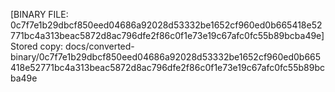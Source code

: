 [BINARY FILE: 0c7f7e1b29dbcf850eed04686a92028d53332be1652cf960ed0b665418e52771bc4a313beac5872d8ac796dfe2f86c0f1e73e19c67afc0fc55b89bcba49e]
Stored copy: docs/converted-binary/0c7f7e1b29dbcf850eed04686a92028d53332be1652cf960ed0b665418e52771bc4a313beac5872d8ac796dfe2f86c0f1e73e19c67afc0fc55b89bcba49e
